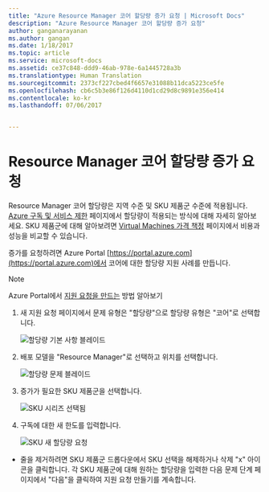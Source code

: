 ```yaml
---
title: "Azure Resource Manager 코어 할당량 증가 요청 | Microsoft Docs"
description: "Azure Resource Manager 코어 할당량 증가 요청"
author: ganganarayanan
ms.author: gangan
ms.date: 1/18/2017
ms.topic: article
ms.service: microsoft-docs
ms.assetid: ce37c848-ddd9-46ab-978e-6a1445728a3b
ms.translationtype: Human Translation
ms.sourcegitcommit: 2373cf227cbed4f6657e31088b11dca5223ce5fe
ms.openlocfilehash: cb6c5b3e86f126d4110d1cd29d8c9891e356e414
ms.contentlocale: ko-kr
ms.lasthandoff: 07/06/2017


---
```


# <a name="resource-manager-core-quota-increase-requests"></a>Resource Manager 코어 할당량 증가 요청

Resource Manager 코어 할당량은 지역 수준 및 SKU 제품군 수준에 적용됩니다.
[Azure 구독 및 서비스 제한](http://aka.ms/quotalimits) 페이지에서 할당량이 적용되는 방식에 대해 자세히 알아보세요.
SKU 제품군에 대해 알아보려면 [Virtual Machines 가격 책정](http://aka.ms/pricingcompute) 페이지에서 비용과 성능을 비교할 수 있습니다.

증가를 요청하려면 Azure Portal [https://portal.azure.com](https://portal.azure.com)에서 코어에 대한 할당량 지원 사례를 만듭니다.

> [!NOTE]
> Azure Portal에서 [지원 요청을 만드는](https://docs.microsoft.com/azure/azure-supportability/how-to-create-azure-support-request) 방법 알아보기

1. 새 지원 요청 페이지에서 문제 유형은 "할당량"으로 할당량 유형은 "코어"로 선택합니다.

    ![할당량 기본 사항 블레이드](./media/resource-manager-core-quotas-request/Basics-blade.png)

2. 배포 모델을 "Resource Manager"로 선택하고 위치를 선택합니다.

    ![할당량 문제 블레이드](./media/resource-manager-core-quotas-request/Problem-step.png)

3. 증가가 필요한 SKU 제품군을 선택합니다.

    ![SKU 시리즈 선택됨](./media/resource-manager-core-quotas-request/SKU-selected.png)

4. 구독에 대한 새 한도를 입력합니다.

    ![SKU 새 할당량 요청](./media/resource-manager-core-quotas-request/SKU-new-quota.png)

- 줄을 제거하려면 SKU 제품군 드롭다운에서 SKU 선택을 해제하거나 삭제 "x" 아이콘을 클릭합니다.
각 SKU 제품군에 대해 원하는 할당량을 입력한 다음 문제 단계 페이지에서 "다음"을 클릭하여 지원 요청 만들기를 계속합니다.

